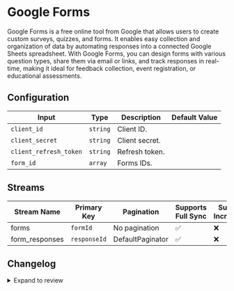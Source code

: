 # Google Forms
Google Forms is a free online tool from Google that allows users to create custom surveys, quizzes, and forms. It enables easy collection and organization of data by automating responses into a connected Google Sheets spreadsheet. With Google Forms, you can design forms with various question types, share them via email or links, and track responses in real-time, making it ideal for feedback collection, event registration, or educational assessments.

## Configuration

| Input | Type | Description | Default Value |
|-------|------|-------------|---------------|
| `client_id` | `string` | Client ID.  |  |
| `client_secret` | `string` | Client secret.  |  |
| `client_refresh_token` | `string` | Refresh token.  |  |
| `form_id` | `array` | Forms IDs.  |  |

## Streams
| Stream Name | Primary Key | Pagination | Supports Full Sync | Supports Incremental |
|-------------|-------------|------------|---------------------|----------------------|
| forms | `formId` | No pagination | ✅ |  ❌  |
| form_responses | `responseId` | DefaultPaginator | ✅ |  ❌  |

## Changelog

<details>
  <summary>Expand to review</summary>

| Version          | Date              | Pull Request | Subject        |
|------------------|-------------------|--------------|----------------|
| 0.0.37 | 2025-10-29 | [69005](https://github.com/airbytehq/airbyte/pull/69005) | Update dependencies |
| 0.0.36 | 2025-10-21 | [68215](https://github.com/airbytehq/airbyte/pull/68215) | Update dependencies |
| 0.0.35 | 2025-10-14 | [68029](https://github.com/airbytehq/airbyte/pull/68029) | Update dependencies |
| 0.0.34 | 2025-10-07 | [67256](https://github.com/airbytehq/airbyte/pull/67256) | Update dependencies |
| 0.0.33 | 2025-09-30 | [66305](https://github.com/airbytehq/airbyte/pull/66305) | Update dependencies |
| 0.0.32 | 2025-09-09 | [66044](https://github.com/airbytehq/airbyte/pull/66044) | Update dependencies |
| 0.0.31 | 2025-08-23 | [65367](https://github.com/airbytehq/airbyte/pull/65367) | Update dependencies |
| 0.0.30 | 2025-08-09 | [64575](https://github.com/airbytehq/airbyte/pull/64575) | Update dependencies |
| 0.0.29 | 2025-08-02 | [64267](https://github.com/airbytehq/airbyte/pull/64267) | Update dependencies |
| 0.0.28 | 2025-07-26 | [63860](https://github.com/airbytehq/airbyte/pull/63860) | Update dependencies |
| 0.0.27 | 2025-07-19 | [63493](https://github.com/airbytehq/airbyte/pull/63493) | Update dependencies |
| 0.0.26 | 2025-07-12 | [63116](https://github.com/airbytehq/airbyte/pull/63116) | Update dependencies |
| 0.0.25 | 2025-07-05 | [62544](https://github.com/airbytehq/airbyte/pull/62544) | Update dependencies |
| 0.0.24 | 2025-06-21 | [61860](https://github.com/airbytehq/airbyte/pull/61860) | Update dependencies |
| 0.0.23 | 2025-06-14 | [61092](https://github.com/airbytehq/airbyte/pull/61092) | Update dependencies |
| 0.0.22 | 2025-05-24 | [60634](https://github.com/airbytehq/airbyte/pull/60634) | Update dependencies |
| 0.0.21 | 2025-05-10 | [59804](https://github.com/airbytehq/airbyte/pull/59804) | Update dependencies |
| 0.0.20 | 2025-05-03 | [59275](https://github.com/airbytehq/airbyte/pull/59275) | Update dependencies |
| 0.0.19 | 2025-04-26 | [58802](https://github.com/airbytehq/airbyte/pull/58802) | Update dependencies |
| 0.0.18 | 2025-04-19 | [58223](https://github.com/airbytehq/airbyte/pull/58223) | Update dependencies |
| 0.0.17 | 2025-04-12 | [57707](https://github.com/airbytehq/airbyte/pull/57707) | Update dependencies |
| 0.0.16 | 2025-04-05 | [57060](https://github.com/airbytehq/airbyte/pull/57060) | Update dependencies |
| 0.0.15 | 2025-03-29 | [56641](https://github.com/airbytehq/airbyte/pull/56641) | Update dependencies |
| 0.0.14 | 2025-03-22 | [56028](https://github.com/airbytehq/airbyte/pull/56028) | Update dependencies |
| 0.0.13 | 2025-03-08 | [55328](https://github.com/airbytehq/airbyte/pull/55328) | Update dependencies |
| 0.0.12 | 2025-03-01 | [54933](https://github.com/airbytehq/airbyte/pull/54933) | Update dependencies |
| 0.0.11 | 2025-02-22 | [54429](https://github.com/airbytehq/airbyte/pull/54429) | Update dependencies |
| 0.0.10 | 2025-02-15 | [53728](https://github.com/airbytehq/airbyte/pull/53728) | Update dependencies |
| 0.0.9 | 2025-02-08 | [53376](https://github.com/airbytehq/airbyte/pull/53376) | Update dependencies |
| 0.0.8 | 2025-02-01 | [52821](https://github.com/airbytehq/airbyte/pull/52821) | Update dependencies |
| 0.0.7 | 2025-01-25 | [52298](https://github.com/airbytehq/airbyte/pull/52298) | Update dependencies |
| 0.0.6 | 2025-01-18 | [51676](https://github.com/airbytehq/airbyte/pull/51676) | Update dependencies |
| 0.0.5 | 2025-01-11 | [51057](https://github.com/airbytehq/airbyte/pull/51057) | Update dependencies |
| 0.0.4 | 2024-12-28 | [50568](https://github.com/airbytehq/airbyte/pull/50568) | Update dependencies |
| 0.0.3 | 2024-12-21 | [49501](https://github.com/airbytehq/airbyte/pull/49501) | Update dependencies |
| 0.0.2 | 2024-12-12 | [48967](https://github.com/airbytehq/airbyte/pull/48967) | Update dependencies |
| 0.0.1 | 2024-11-09 | | Initial release by [@bala-ceg](https://github.com/bala-ceg) via Connector Builder |

</details>
